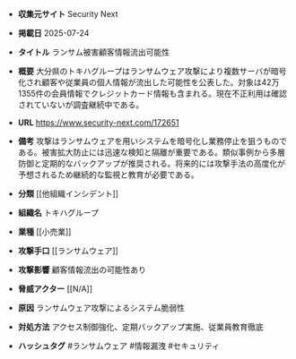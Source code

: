 - **収集元サイト**
Security Next

- **掲載日**
2025-07-24

- **タイトル**
ランサム被害顧客情報流出可能性

- **概要**
大分県のトキハグループはランサムウェア攻撃により複数サーバが暗号化され顧客や従業員の個人情報が流出した可能性を公表した。対象は42万1355件の会員情報でクレジットカード情報も含まれる。現在不正利用は確認されていないが調査継続中である。

- **URL**
https://www.security-next.com/172651

- **備考**
攻撃はランサムウェアを用いシステムを暗号化し業務停止を狙うものである。被害拡大防止には迅速な検知と隔離が重要である。類似事例から多層防御と定期的なバックアップが推奨される。将来的には攻撃手法の高度化が予想されるため継続的な監視と教育が必要である。

- **分類**
[[他組織インシデント]]

- **組織名**
トキハグループ

- **業種**
[[小売業]]

- **攻撃手口**
[[ランサムウェア]]

- **攻撃影響**
顧客情報流出の可能性あり

- **脅威アクター**
[[N/A]]

- **原因**
ランサムウェア攻撃によるシステム脆弱性

- **対処方法**
アクセス制御強化、定期バックアップ実施、従業員教育徹底

- **ハッシュタグ**
#ランサムウェア #情報漏洩 #セキュリティ

